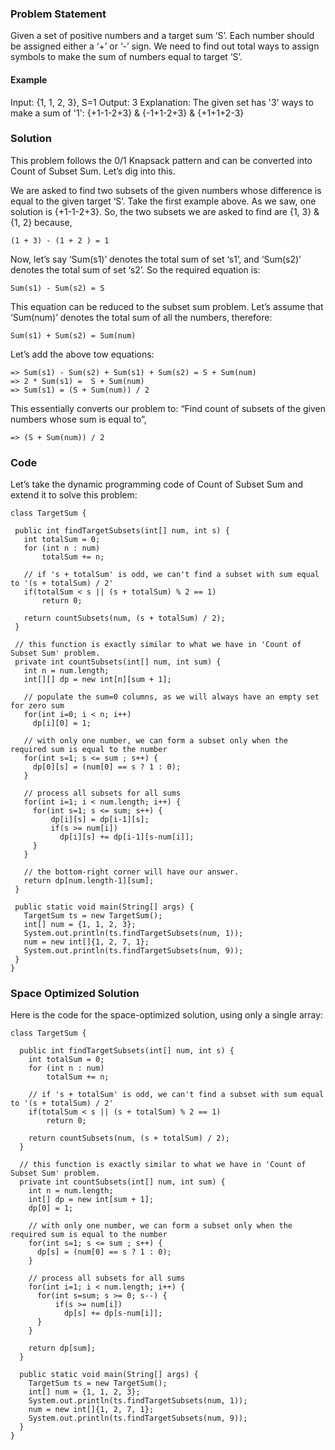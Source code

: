 ### Problem Statement
Given a set of positive numbers and a target sum ‘S’. Each number should be assigned either a ‘+’ or ‘-’ sign. 
We need to find out total ways to assign symbols to make the sum of numbers equal to target ‘S’.

#### Example
Input: {1, 1, 2, 3}, S=1
Output: 3
Explanation: The given set has '3' ways to make a sum of '1': {+1-1-2+3} & {-1+1-2+3} & {+1+1+2-3}

### Solution
This problem follows the 0/1 Knapsack pattern and can be converted into Count of Subset Sum. Let’s dig into this.

We are asked to find two subsets of the given numbers whose difference is equal to the given target ‘S’. 
Take the first example above. As we saw, one solution is {+1-1-2+3}. So, the two subsets we are asked to find 
are {1, 3} & {1, 2} because,


    (1 + 3) - (1 + 2 ) = 1

Now, let’s say ‘Sum(s1)’ denotes the total sum of set ‘s1’, and ‘Sum(s2)’ denotes the total sum of set ‘s2’. 
So the required equation is:


    Sum(s1) - Sum(s2) = S
This equation can be reduced to the subset sum problem. Let’s assume that ‘Sum(num)’ denotes the total sum of all the 
numbers, therefore:


    Sum(s1) + Sum(s2) = Sum(num)
Let’s add the above tow equations:


    => Sum(s1) - Sum(s2) + Sum(s1) + Sum(s2) = S + Sum(num)
    => 2 * Sum(s1) =  S + Sum(num)
    => Sum(s1) = (S + Sum(num)) / 2

This essentially converts our problem to: “Find count of subsets of the given numbers whose sum is equal to”,


    => (S + Sum(num)) / 2
    
    
 ### Code
 Let’s take the dynamic programming code of Count of Subset Sum and extend it to solve this problem:
 
 ```
 class TargetSum {

  public int findTargetSubsets(int[] num, int s) {
    int totalSum = 0;
    for (int n : num)
        totalSum += n;

    // if 's + totalSum' is odd, we can't find a subset with sum equal to '(s + totalSum) / 2'
    if(totalSum < s || (s + totalSum) % 2 == 1)
        return 0;

    return countSubsets(num, (s + totalSum) / 2);
  }

  // this function is exactly similar to what we have in 'Count of Subset Sum' problem.
  private int countSubsets(int[] num, int sum) {
    int n = num.length;
    int[][] dp = new int[n][sum + 1];

    // populate the sum=0 columns, as we will always have an empty set for zero sum
    for(int i=0; i < n; i++)
      dp[i][0] = 1;

    // with only one number, we can form a subset only when the required sum is equal to the number
    for(int s=1; s <= sum ; s++) {
      dp[0][s] = (num[0] == s ? 1 : 0);
    }

    // process all subsets for all sums
    for(int i=1; i < num.length; i++) {
      for(int s=1; s <= sum; s++) {
          dp[i][s] = dp[i-1][s];
          if(s >= num[i])
            dp[i][s] += dp[i-1][s-num[i]];
      }
    }

    // the bottom-right corner will have our answer.
    return dp[num.length-1][sum];
  }

  public static void main(String[] args) {
    TargetSum ts = new TargetSum();
    int[] num = {1, 1, 2, 3};
    System.out.println(ts.findTargetSubsets(num, 1));
    num = new int[]{1, 2, 7, 1};
    System.out.println(ts.findTargetSubsets(num, 9));
  }
}
```
### Space Optimized Solution
Here is the code for the space-optimized solution, using only a single array:

```
class TargetSum {

  public int findTargetSubsets(int[] num, int s) {
    int totalSum = 0;
    for (int n : num)
        totalSum += n;

    // if 's + totalSum' is odd, we can't find a subset with sum equal to '(s + totalSum) / 2'
    if(totalSum < s || (s + totalSum) % 2 == 1)
        return 0;

    return countSubsets(num, (s + totalSum) / 2);
  }

  // this function is exactly similar to what we have in 'Count of Subset Sum' problem.
  private int countSubsets(int[] num, int sum) {
    int n = num.length;
    int[] dp = new int[sum + 1];
    dp[0] = 1;

    // with only one number, we can form a subset only when the required sum is equal to the number
    for(int s=1; s <= sum ; s++) {
      dp[s] = (num[0] == s ? 1 : 0);
    }

    // process all subsets for all sums
    for(int i=1; i < num.length; i++) {
      for(int s=sum; s >= 0; s--) {
          if(s >= num[i])
            dp[s] += dp[s-num[i]];
      }
    }

    return dp[sum];
  }

  public static void main(String[] args) {
    TargetSum ts = new TargetSum();
    int[] num = {1, 1, 2, 3};
    System.out.println(ts.findTargetSubsets(num, 1));
    num = new int[]{1, 2, 7, 1};
    System.out.println(ts.findTargetSubsets(num, 9));
  }
}
```
